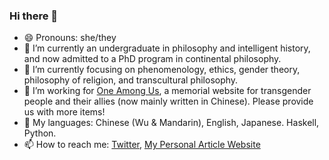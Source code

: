 ### Hi there 👋

- 😄 Pronouns: she/they
- 🔭 I’m currently an undergraduate in philosophy and intelligent history, and now admitted to a PhD program in continental philosophy. 
- 🌱 I’m currently focusing on phenomenology, ethics, gender theory, philosophy of religion, and transcultural philosophy.
- 👯 I’m working for [One Among Us](https://one-among.us), a memorial website for transgender people and their allies (now mainly written in Chinese). Please provide us with more items!
- 💬 My languages: Chinese (Wu & Mandarin), English, Japanese. Haskell, Python. 
- 📫 How to reach me: [Twitter](https://twitter.com/sauricat), [My Personal Article Website](https://sauricat.github.io)

<!--
- 🤔 I’m looking for help with ...
- ⚡ Fun fact: ...
-->
